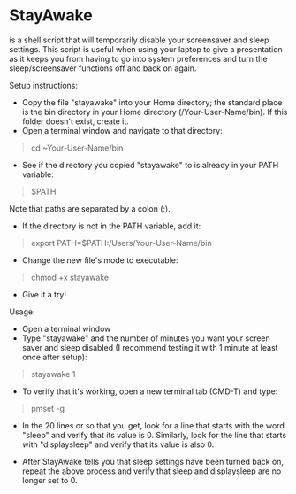 StayAwake 
=========
is a shell script that will temporarily disable your screensaver and sleep settings. This script is useful when using your laptop to give a presentation as it keeps you from having to go into system preferences and turn the sleep/screensaver functions off and back on again. 

Setup instructions:

* Copy the file "stayawake" into your Home directory; the standard place is the bin directory in your Home directory (/Your-User-Name/bin). If this folder doesn't exist, create it.
* Open a terminal window and navigate to that directory:
> cd ~Your-User-Name/bin

* See if the directory you copied "stayawake" to is already in your PATH variable:
> $PATH

Note that paths are separated by a colon (:).

* If the directory is not in the PATH variable, add it:
> export PATH=$PATH:/Users/Your-User-Name/bin

* Change the new file's mode to executable:
> chmod +x stayawake

* Give it a try!

Usage:

* Open a terminal window 
* Type "stayawake" and the number of minutes you want your screen saver and sleep disabled (I recommend testing it with 1 minute at least once after setup):
> stayawake 1

* To verify that it's working, open a new terminal tab (CMD-T) and type:
> pmset -g

* In the 20 lines or so that you get, look for a line that starts with the word "sleep" and verify that its value is 0. Similarly, look for the line that starts with "displaysleep" and verify that its value is also 0. 

* After StayAwake tells you that sleep settings have been turned back on, repeat the above process and verify that sleep and displaysleep are no longer set to 0.
